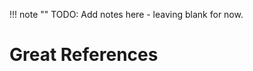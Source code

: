 
!!! note ""
    TODO: Add notes here - leaving blank for now.


# Great References
[^1]: He Wang, Math 2331 Linear Algebra, Department of Mathematics Northeastern University. https://hewang.sites.northeastern.edu/math2331/
[^2]: He Wang, Math 4570 Matrix Methods in Data Analysis and Machine Learning https://hewang.sites.northeastern.edu/math4570/